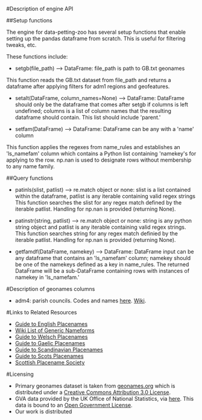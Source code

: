 #Description of engine API

##Setup functions

The engine for data-petting-zoo has several setup functions that enable
setting up the pandas dataframe from scratch. This is useful for filtering
tweaks, etc.

These functions include:

* setgb(file_path) --> DataFrame: file_path is path to GB.txt geonames

This function reads the GB.txt dataset from file_path and returns a dataframe
after applying filters for adm1 regions and geofeatures.

* setalt(DataFrame, column_names=None) --> DataFrame: DataFrame should only be the dataframe that
comes after setgb if columns is left undefined; columns is a list of column names that
the resulting dataframe should contain. This list should include 'parent.'

* setfam(DataFrame) --> DataFrame: DataFrame can be any with a 'name' column

This function applies the regexes from name_rules and establishes an 'ls_namefam'
column which contains a Python list containing 'namekey's for applying to the
row. np.nan is used to designate rows without membership to any name family.

##Query functions

* patinls(slist, patlist) --> re.match object or none: slist is a list contained
within the dataframe, patlist is any iterable containing valid regex strings
This function searches the slist for any regex match defined by the iterable
patlist. Handling for np.nan is provided (returning None).

* patinstr(string, patlist) --> re.match object or none: string is any python
string object and patlist is any iterable containing valid regex strings.
This function searches string for any regex match definied by the iterable
patlist. Handling for np.nan is provided (returning None).

* getfamdf(DataFrame, namekey) --> DataFrame: DataFrame input can be any
dataframe that contains an 'ls_namefam' column; namekey should be one of
the namekeys defined as a key in name_rules.
The returned DataFrame will be a sub-DataFrame containing rows with instances
of namekey in 'ls_namefam.'

#Description of geonames columns

* adm4: parish councils. Codes and names [here](http://specification.sifassociation.org/implementation/UK/1.3/CodeSets.html#CodeSets). [Wiki](https://en.wikipedia.org/wiki/Parish_councils_in_England).

#Links to Related Resources

* [Guide to English Placenames](http://kepn.nottingham.ac.uk/)
* [Wiki List of Generic Nameforms](https://en.wikipedia.org/wiki/List_of_generic_forms_in_place_names_in_the_United_Kingdom_and_Ireland#cite_note-oswelsh-1)
* [Guide to Welsch Placenames](https://www.ordnancesurvey.co.uk/resources/historical-map-resources/welsh-placenames.html)
* [Guide to Gaelic Placenames](https://www.ordnancesurvey.co.uk/resources/historical-map-resources/gaelic-placenames.html)
* [Guide to Scandinavian Placenames](https://www.ordnancesurvey.co.uk/resources/historical-map-resources/scandinavian-placenames.html)
* [Guide to Scots Placenames](https://www.ordnancesurvey.co.uk/resources/historical-map-resources/scots-placenames.html)
* [Scottish Placename Society](http://www.spns.org.uk/)

#Licensing

* Primary geonames dataset is taken from [geonames.org](http://www.geonames.org) which is distributed
under a [Creative Commons Attribution 3.0 License](http://creativecommons.org/licenses/by/3.0/).
* GVA data provided by the UK Office of National Statistics, via [here](http://www.ons.gov.uk/ons/publications/re-reference-tables.html?edition=tcm%3A77-339598).
This data is bound to an [Open Government License](http://www.nationalarchives.gov.uk/doc/open-government-licence/version/3/).
* Our work is distributed 